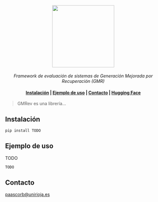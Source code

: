 <h1 align="center">
  <img style="vertical-align:middle" height="200"
  src="./docs/_static/imgs/logo.png">
</h1>
<p align="center">
  <i>Framework de evaluación de sistemas de Generación Mejorada por Recuperación (GMR)</i>
</p>

<h4 align="center">
    <p>
        <a href="#instalación">Instalación</a> |
        <a href="#ejemplo-de-uso">Ejemplo de uso</a> |
        <a href="#contacto">Contacto</a> |
        <a href="https://huggingface.co/PrevenIA">Hugging Face</a>
    <p>
</h4>

> GMRev es una librería...

## Instalación

```bash
pip install TODO
```

## Ejemplo de uso

TODO

```python
TODO
```

## Contacto

paascorb@unirioja.es
